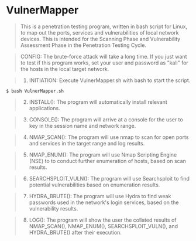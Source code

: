 # VulnerMapper

> This is a penetration testing program, written in bash script for Linux, to map out the ports, services and vulnerabilities of local network devices. This is intended for the Scanning Phase and Vulnerability Assessment Phase in the Penetration Testing Cycle.

> CONFIG: The brute-force attack will take a long time. If you just want to test if this program works, set your user and password as "kali" for the hosts in the local target network.

> 1. INITIATION: Execute VulnerMapper.sh with bash to start the script.

    $ bash VulnerMapper.sh

> 2. INSTALL(): The program will automatically install relevant applications.


> 3. CONSOLE(): The program will arrive at a console for the user to key in the session name and network range.


> 4. NMAP_SCAN(): The program will use nmap to scan for open ports and services in the target range and log results.


> 5. NMAP_ENUM(): The program will use Nmap Scripting Engine (NSE) to to conduct further enumeration of hosts, based on scan results.


> 6. SEARCHSPLOIT_VULN(): The program will use Searchsploit to find potential vulnerabilities based on enumeration results.


> 7. HYDRA_BRUTE(): The program will use Hydra to find weak passwords used in the network's login services, based on the vulnerability results.


> 8. LOG(): The program will show the user the collated results of NMAP_SCAN(), NMAP_ENUM(), SEARCHSPLOIT_VULN(), and HYDRA_BRUTE() after their execution.


